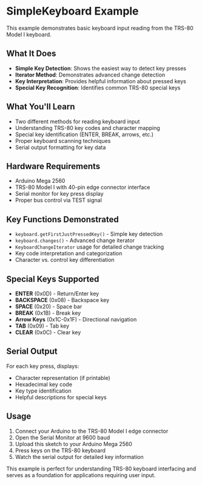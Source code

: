 # SimpleKeyboard Example

This example demonstrates basic keyboard input reading from the TRS-80 Model I keyboard.

## What It Does

- **Simple Key Detection**: Shows the easiest way to detect key presses
- **Iterator Method**: Demonstrates advanced change detection
- **Key Interpretation**: Provides helpful information about pressed keys
- **Special Key Recognition**: Identifies common TRS-80 special keys

## What You'll Learn

- Two different methods for reading keyboard input
- Understanding TRS-80 key codes and character mapping
- Special key identification (ENTER, BREAK, arrows, etc.)
- Proper keyboard scanning techniques
- Serial output formatting for key data

## Hardware Requirements

- Arduino Mega 2560
- TRS-80 Model I with 40-pin edge connector interface
- Serial monitor for key press display
- Proper bus control via TEST signal

## Key Functions Demonstrated

- `keyboard.getFirstJustPressedKey()` - Simple key detection
- `keyboard.changes()` - Advanced change iterator
- `KeyboardChangeIterator` usage for detailed change tracking
- Key code interpretation and categorization
- Character vs. control key differentiation

## Special Keys Supported

- **ENTER** (0x0D) - Return/Enter key
- **BACKSPACE** (0x08) - Backspace key
- **SPACE** (0x20) - Space bar
- **BREAK** (0x1B) - Break key
- **Arrow Keys** (0x1C-0x1F) - Directional navigation
- **TAB** (0x09) - Tab key
- **CLEAR** (0x0C) - Clear key

## Serial Output

For each key press, displays:

- Character representation (if printable)
- Hexadecimal key code
- Key type identification
- Helpful descriptions for special keys

## Usage

1. Connect your Arduino to the TRS-80 Model I edge connector
2. Open the Serial Monitor at 9600 baud
3. Upload this sketch to your Arduino Mega 2560
4. Press keys on the TRS-80 keyboard
5. Watch the serial output for detailed key information

This example is perfect for understanding TRS-80 keyboard interfacing and serves as a foundation for applications requiring user input.

